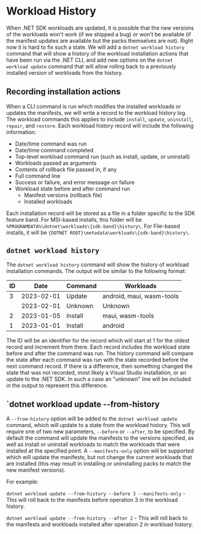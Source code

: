 # Workload History

When .NET SDK workloads are updated, it is possible that the new versions of the workloads won't work (if we shipped a bug) or won't be available (if the manifest updates are available but the packs themselves are not).  Right now it is hard to fix such a state.  We will add a `dotnet workload history` command that will show a history of the workload installation actions that have been run via the .NET CLI, and add new options on the `dotnet workload update` command that will allow rolling back to a previously installed version of workloads from the history.

## Recording installation actions

When a CLI command is run which modifies the installed workloads or updates the manifests, we will write a record to the workload history log.  The workload commands this applies to include `install`, `update`, `uninstall`, `repair`, and `restore`.  Each workload history record will include the following information:

- Date/time command was run
- Date/time command completed
- Top-level workload command run (such as install, update, or uninstall)
- Workloads passed as arguments
- Contents of rollback file passed in, if any
- Full command line
- Success or failure, and error message on failure
- Workload state before and after command run
  - Manifest versions (rollback file)
  - Installed workloads

Each installation record will be stored as a file in a folder specific to the SDK feature band.  For MSI-based installs, this folder will be `%PROGRAMDATA%\dotnet\workloads\{sdk-band}\history\`.  For File-based installs, it will be `{DOTNET ROOT}\metadata\workloads\{sdk-band}\history\`.

## `dotnet workload history`

The `dotnet workload history` command will show the history of workload installation commands.  The output will be similar to the following format:

|ID|Date|Command|Workloads|
|--|----|-------|---------|
|3|2023-02-01|Update|android, maui, wasm-tools|
| |2023-02-01|Unknown|Unknown|
|2|2023-01-05|Install|maui, wasm-tools|
|1|2023-01-01|Install|android|

The ID will be an identifier for the record which will start at 1 for the oldest record and increment from there.  Each record includes the workload state before and after the command was run.  The history command will compare the state after each command was run with the state recorded before the next command record.  If there is a difference, then something changed the state that was not recorded, most likely a Visual Studio installation, or an update to the .NET SDK.  In such a case an "unknown" line will be included in the output to represent this difference.

## `dotnet workload update --from-history

A `--from-history` option will be added to the `dotnet workload update` command, which will update to a state from the workload history.  This will require one of two new parameters, `--before` or `--after`, to be specified.  By default the command will update the manifests to the versions specified, as well as install or uninstall workloads to match the workloads that were installed at the specified point.  A `--manifests-only` option will be supported which will update the manifests, but not change the current workloads that are installed (this may result in installing or uninstalling packs to match the new manifest versions).

For example:

`dotnet workload update --from-history --before 3 --manifests-only` - This will roll back to the manifests before operation 3 in the workload history.

`dotnet workload update --from-history --after 2` - This will roll back to the manifests and workloads installed after operation 2 in workload history.

